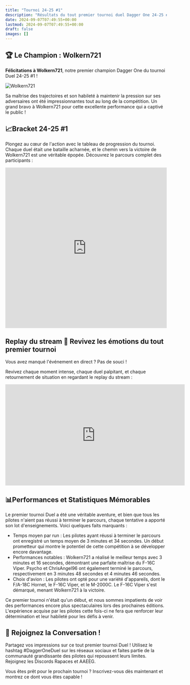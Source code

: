 ```yaml
---
title: "Tournoi 24-25 #1"
description: "Résultats du tout premier tournoi duel Dagger One 24-25 #1."
date: 2024-09-07T07:49:55+00:00
lastmod: 2024-09-07T07:49:55+00:00
draft: false
images: []
---
```


## 🏆 Le Champion : **Wolkern721**
**Félicitations à Wolkern721**, notre premier champion Dagger One du tournoi Duel 24-25 #1 !

![Wolkern721](/images/pilot_.jpg)

Sa maîtrise des trajectoires et son habileté à maintenir la pression sur ses adversaires ont été impressionnantes tout au long de la compétition. Un grand bravo à Wolkern721 pour cette excellente performance qui a captivé le public !


## **📈Bracket 24-25 #1**
Plongez au cœur de l'action avec le tableau de progression du tournoi. Chaque duel était une bataille acharnée, et le chemin vers la victoire de Wolkern721 est une véritable épopée. Découvrez le parcours complet des participants :

<iframe src="https://challonge.com/fr/iez85l8n/module" width="100%" height="500" frameborder="0" scrolling="auto" allowtransparency="true"></iframe>


## **Replay du stream 🎥 Revivez les émotions du tout premier tournoi**
Vous avez manqué l'événement en direct ? Pas de souci !

Revivez chaque moment intense, chaque duel palpitant, et chaque retournement de situation en regardant le replay du stream : 
<iframe width="560" height="315" src="https://www.youtube.com/embed/JYZEs_Ij1jo?si=Bk97hQaFkYy1gOIN" title="YouTube video player" frameborder="0" allow="accelerometer; autoplay; clipboard-write; encrypted-media; gyroscope; picture-in-picture; web-share" referrerpolicy="strict-origin-when-cross-origin" allowfullscreen></iframe>


## 📊Performances et Statistiques Mémorables

Le premier tournoi Duel a été une véritable aventure, et bien que tous les pilotes n'aient pas réussi à terminer le parcours, chaque tentative a apporté son lot d'enseignements. Voici quelques faits marquants :
- Temps moyen par run : Les pilotes ayant réussi à terminer le parcours ont enregistré un temps moyen de 3 minutes et 34 secondes. Un début prometteur qui montre le potentiel de cette compétition à se développer encore davantage.
- Performances notables : Wolkern721 a réalisé le meilleur temps avec 3 minutes et 16 secondes, démontrant une parfaite maîtrise du F-16C Viper. Psycho et ChrisAngel96 ont également terminé le parcours, respectivement en 3 minutes 48 secondes et 4 minutes 46 secondes.
- Choix d'avion : Les pilotes ont opté pour une variété d'appareils, dont le F/A-18C Hornet, le F-16C Viper, et le M-2000C. Le F-16C Viper s'est démarqué, menant Wolkern721 à la victoire.

Ce premier tournoi n'était qu'un début, et nous sommes impatients de voir des performances encore plus spectaculaires lors des prochaines éditions. L'expérience acquise par les pilotes cette fois-ci ne fera que renforcer leur détermination et leur habileté pour les défis à venir.


## 💬 Rejoignez la Conversation !
Partagez vos impressions sur ce tout premier tournoi Duel ! Utilisez le hashtag #DaggerOneDuel sur les réseaux sociaux et faites partie de la communauté grandissante des pilotes qui repoussent leurs limites. Rejoignez les Discords Rapaces et AAEEG.

Vous êtes prêt pour le prochain tournoi ? Inscrivez-vous dès maintenant et montrez ce dont vous êtes capable !